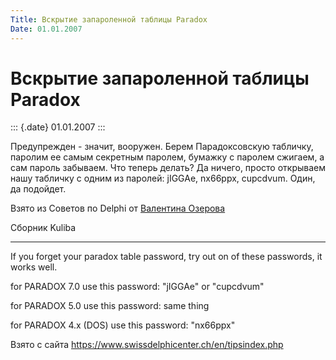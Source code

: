 ```yaml
---
Title: Вскрытие запароленной таблицы Paradox
Date: 01.01.2007
---
```



Вскрытие запароленной таблицы Paradox
=====================================

::: {.date}
01.01.2007
:::

Предупрежден - значит, вооружен. Берем Парадоксовскую табличку, паролим
ее самым секретным паролем, бумажку с паролем сжигаем, а сам пароль
забываем. Что теперь делать? Да ничего, просто открываем нашу табличку с
одним из паролей: jIGGAe, nx66ppx, cupcdvum. Один, да подойдет.

Взято из Советов по Delphi от [Валентина Озерова](mailto:mailto:webmaster@webinspector.com)

Сборник Kuliba

------------------------------------------------------------------------

If you forget your paradox table password, try out
on of these passwords, it works well.

for PARADOX 7.0 use this password: \"jIGGAe\" or \"cupcdvum\"

for PARADOX 5.0 use this password: same thing

for PARADOX 4.x (DOS) use this password: \"nx66ppx\"

Взято с сайта <https://www.swissdelphicenter.ch/en/tipsindex.php>
